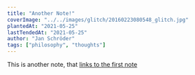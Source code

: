 ```yaml
---
title: "Another Note!"
coverImage: "../../images/glitch/20160223080548_glitch.jpg"
plantedAt: "2021-05-25"
lastTendedAt: "2021-05-25"
author: "Jan Schröder"
tags: ["philosophy", "thoughts"]
---
```


This is another note, that [links to the first note](whatIsCode)
